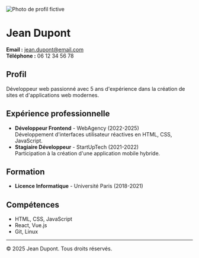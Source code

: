 ![Photo de profil fictive](https://via.placeholder.com/120)

# Jean Dupont

**Email :** jean.dupont@email.com  
**Téléphone :** 06 12 34 56 78

## Profil
Développeur web passionné avec 5 ans d'expérience dans la création de sites et d'applications web modernes.

## Expérience professionnelle
- **Développeur Frontend** - WebAgency (2022-2025)  
  Développement d'interfaces utilisateur réactives en HTML, CSS, JavaScript.
- **Stagiaire Développeur** - StartUpTech (2021-2022)  
  Participation à la création d'une application mobile hybride.

## Formation
- **Licence Informatique** - Université Paris (2018-2021)

## Compétences
- HTML, CSS, JavaScript
- React, Vue.js
- Git, Linux

---
© 2025 Jean Dupont. Tous droits réservés.

